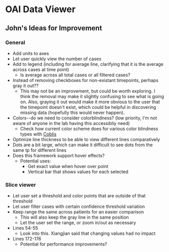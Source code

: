 # OAI Data Viewer
## John's Ideas for Improvement
### General
- Add units to axes
- Let user quickly view the number of cases
- Add to legend (including for average line, clarifying that it is the average across cases at time point)
    - Is average across all total cases or all filtered cases?
- Instead of removing checkboxes for non-existant timepoints, perhaps gray it out??
    - This may not be an improvement, but could be worth exploring. I think the removal may make it slightly confusing to see what is going on. Also, graying it out would make it more obvious to the user that the timepoint doesn't exist, which could be helpful in discovering missing data (hopefully this would never happen).
- Colors--do we need to consider colorblindness? (low priority, I'm not aware of anyone in the lab having this accessibliy need)
    - Check how current color scheme does for various color blindness types with [Coblis](https://www.color-blindness.com/coblis-color-blindness-simulator/)
- Optimize line thickness to be able to view different lines comparatively
- Dots are a bit large, which can make it difficult to see dots from the same tp for different lines
- Does this framework support hover effects?
    - Potential uses:
        - Get exact value when hover over point
        - Vertical bar that shows values for each selected 
### Slice viewer
- Let user set a threshold and color points that are outside of that threshold
- Let user filter cases with certain confidence threshold variation
- Keep range the same across patients for an easier comparison
    - This will also keep the gray line in the same position
    - Let the user set the range, or zoom in/out as necessary
- Lines 54-55
    - Look into this. Xiangjian said that changing values had no impact
- Lines 172-176
    - Potential for performance improvements?
